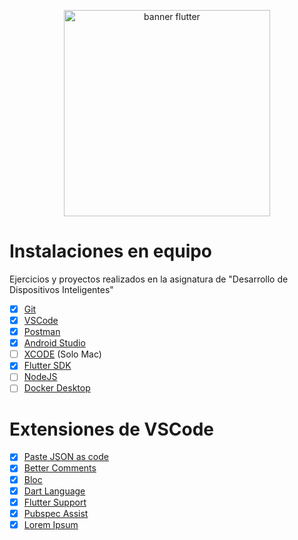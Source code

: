 <p align="center">
    <img src="https://storage.googleapis.com/cms-storage-bucket/847ae81f5430402216fd.svg" width ="330" alt="banner flutter"/>
</p>

# Instalaciones en equipo
Ejercicios y proyectos realizados en la asignatura de "Desarrollo de Dispositivos Inteligentes"
- [x] [Git](https://git-scm.com/)
- [x] [VSCode](https://code.visualstudio.com/)
- [x] [Postman](https://www.postman.com/)
- [x] [Android Studio](https://developer.android.com/studio?hl=es-419)
- [ ] [XCODE](https://apps.apple.com/es/app/xcode/id497799835?mt=12) (Solo Mac)
- [x] [Flutter SDK](https://docs.flutter.dev/release/archive?tab=windows)
- [ ] [NodeJS](https://nodejs.org/en)
- [ ] [Docker Desktop](https://www.docker.com/get-started/)

# Extensiones de VSCode
- [x] [Paste JSON as code](https://marketplace.visualstudio.com/items?itemName=quicktype.quicktype)
- [x] [Better Comments](https://marketplace.visualstudio.com/items?itemName=aaron-bond.better-comments)
- [x] [Bloc](https://marketplace.visualstudio.com/items?itemName=FelixAngelov.bloc)
- [x] [Dart Language](https://marketplace.visualstudio.com/items?itemName=Dart-Code.dart-code)
- [x] [Flutter Support](https://marketplace.visualstudio.com/items?itemName=Dart-Code.flutter)
- [x] [Pubspec Assist](https://marketplace.visualstudio.com/items?itemName=jeroen-meijer.pubspec-assist)
- [x] [Lorem Ipsum](https://marketplace.visualstudio.com/items?itemName=Tyriar.lorem-ipsum)